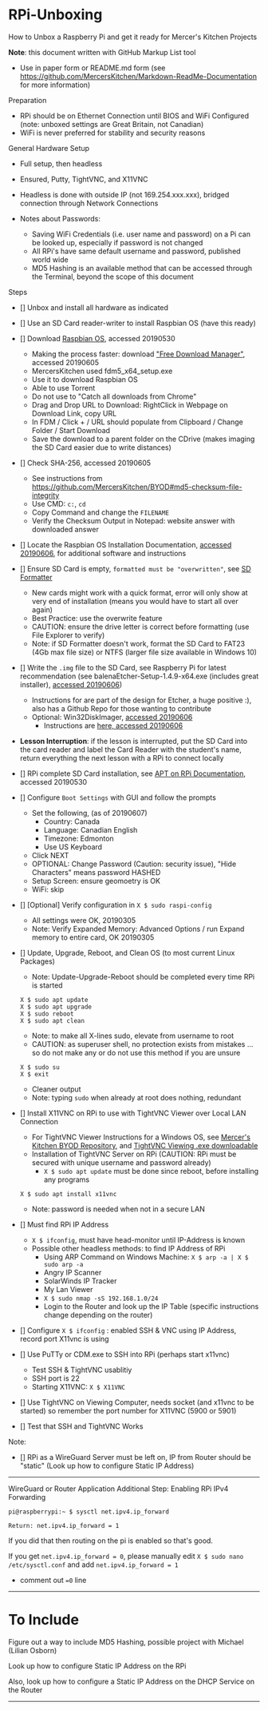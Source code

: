 # RPi-Unboxing
How to Unbox a Raspberry Pi and get it ready for Mercer's Kitchen Projects

**Note**: this document written with GitHub Markup List tool
- Use in paper form or README.md form (see https://github.com/MercersKitchen/Markdown-ReadMe-Documentation for more information)

Preparation
- RPi should be on Ethernet Connection until BIOS and WiFi Configured (note: unboxed settings are Great Britain, not Canadian)
- WiFi is never preferred for stability and security reasons

General Hardware Setup
- Full setup, then headless
- Ensured, Putty, TightVNC, and X11VNC
- Headless is done with outside IP (not 169.254.xxx.xxx), bridged connection through Network Connections

- Notes about Passwords:
  - Saving WiFi Credentials (i.e. user name and password) on a Pi can be looked up, especially if password is not changed
  - All RPi's have same default username and password, published world wide
  - MD5 Hashing is an available method that can be accessed through the Terminal, beyond the scope of this document

Steps
- [] Unbox and install all hardware as indicated
- [] Use an SD Card reader-writer to install Raspbian OS (have this ready)
- [] Download <a href="https://www.raspberrypi.org/downloads/raspbian/">Raspbian OS</a>, accessed 20190530
  - Making the process faster: download <a href="https://www.freedownloadmanager.org/">"Free Download Manager"</a>, accessed 20190605
  - MercersKitchen used fdm5_x64_setup.exe
  - Use it to download Raspbian OS
  - Able to use Torrent
  - Do not use to "Catch all downloads from Chrome"
  - Drag and Drop URL to Download: RightClick in Webpage on Download Link, copy URL
  - In FDM / Click + / URL should populate from Clipboard / Change Folder / Start Download
  - Save the download to a parent folder on the CDrive (makes imaging the SD Card easier due to write distances)
- [] Check SHA-256, accessed 20190605
  - See instructions from https://github.com/MercersKitchen/BYOD#md5-checksum-file-integrity
  - Use CMD: ```c:```, ```cd```
  - Copy Command and change the ```FILENAME```
  - Verify the Checksum Output in Notepad: website answer with downloaded answer
- [] Locate the Raspbian OS Installation Documentation, <a href="https://www.raspberrypi.org/documentation/installation/installing-images/">accessed 20190606</a>, for additional software and instructions
- [] Ensure SD Card is empty, ```formatted must be "overwritten"```, see <a href="https://www.sdcard.org/downloads/formatter/">SD Formatter</a>
  - New cards might work with a quick format, error will only show at very end of installation (means you would have to start all over again)
  - Best Practice: use the overwrite feature
  - CAUTION: ensure the drive letter is correct before formatting (use File Explorer to verify)
  - Note: if SD Formatter doesn't work, format the SD Card to FAT23 (4Gb max file size) or NTFS (larger file size available in Windows 10)
- [] Write the ```.img``` file to the SD Card, see Raspberry Pi for latest recommendation (see balenaEtcher-Setup-1.4.9-x64.exe (includes great installer), <a href="https://www.balena.io/etcher/">accessed 20190606</a>)
  - Instructions for are part of the design for Etcher, a huge positive :), also has a Github Repo for those wanting to contribute
  - Optional: Win32DiskImager, <a href="https://sourceforge.net/projects/win32diskimager/">accessed 20190606</a>
    - Instructions are <a href="https://raspberry-projects.com/pi/pi-operating-systems/win32diskimager">here, accessed 20190606</a>
- **Lesson Interruption**: if the lesson is interrupted, put the SD Card into the card reader and label the Card Reader with the student's name, return everything the next lesson with a RPi to connect locally
- [] RPi complete SD Card installation, see <a href="https://www.raspberrypi.org/documentation/linux/software/apt.md">APT on RPi Documentation</a>, accessed 20190530
- [] Configure ```Boot Settings``` with GUI and follow the prompts
  - Set the following, (as of 20190607)
    - Country: Canada
    - Language: Canadian English
    - Timezone: Edmonton
    - Use US Keyboard
  - Click NEXT
  - OPTIONAL: Change Password (Caution: security issue), "Hide Characters" means password HASHED
  - Setup Screen: ensure geomoetry is OK
  - WiFi: skip

- [] [Optional] Verify configuration in ```X $ sudo raspi-config```
  - All settings were OK, 20190305
  - Note: Verify Expanded Memory: Advanced Options / run Expand memory to entire card, OK 20190305
- [] Update, Upgrade, Reboot, and Clean OS (to most current Linux Packages)
  - Note: Update-Upgrade-Reboot should be completed every time RPi is started
  ```
  X $ sudo apt update
  X $ sudo apt upgrade
  X $ sudo reboot
  X $ sudo apt clean
  ```

  - Note: to make all X-lines sudo, elevate from username to root
  - CAUTION: as superuser shell, no protection exists from mistakes ... so do not make any or do not use this method if you are unsure
  ```
  X $ sudo su
  X $ exit
  ```
  - Cleaner output
  - Note: typing `sudo` when already at root does nothing, redundant
- [] Install X11VNC on RPi to use with TightVNC Viewer over Local LAN Connection
  - For TightVNC Viewer Instructions for a Windows OS, see <a href="https://github.com/MercersKitchen/BYOD#tightvnc">Mercer's Kitchen BYOD Repository</a>, and <a href="https://github.com/MercersKitchen/BYOD/tree/master/TightVNC">TightVNC Viewing .exe downloadable</a>
  - Installation of TightVNC Server on RPi (CAUTION: RPi must be secured with unique username and password already)
    - ```X $ sudo apt update``` must be done since reboot, before installing any programs
  ```
  X $ sudo apt install x11vnc
  ```
  - Note: password is needed when not in a secure LAN
- [] Must find RPi IP Address
  - ```X $ ifconfig```, must have head-monitor until IP-Address is known
  - Possible other headless methods: to find IP Address of RPi
    - Using ARP Command on Windows Machine: ```X $ arp -a | X $ sudo arp -a```
    - Angry IP Scanner
    - SolarWinds IP Tracker
    - My Lan Viewer
    - ```X $ sudo nmap -sS 192.168.1.0/24```
    - Login to the Router and look up the IP Table (specific instructions change depending on the router)
- [] Configure ```X $ ifconfig``` : enabled SSH & VNC using IP Address, record port X11vnc is using
- [] Use PuTTy or CDM.exe to SSH into RPi (perhaps start x11vnc)
  - Test SSH & TightVNC usablitiy
  - SSH port is 22
  - Starting X11VNC: ```X $ X11VNC```
- [] Use TightVNC on Viewing Computer, needs socket (and x11vnc to be started) so remember the port number for X11VNC (5900 or 5901)
- [] Test that SSH and TightVNC Works

Note:
- [] RPi as a WireGuard Server must be left on, IP from Router should be "static" (Look up how to configure Static IP Address)

---

WireGuard or Router Application Additional Step: Enabling RPi IPv4 Forwarding

```
pi@raspberrypi:~ $ sysctl net.ipv4.ip_forward
```

```
Return: net.ipv4.ip_forward = 1
```

If you did that then routing on the pi is enabled so that's good.

If you get ```net.ipv4.ip_forward = 0```,
please manually edit ```X $ sudo nano /etc/sysctl.conf``` and add ```net.ipv4.ip_forward = 1```
- comment out `=0` line

---

# To Include

Figure out a way to include MD5 Hashing, possible project with Michael (Lilian Osborn)

Look up how to configure Static IP Address on the RPi

Also, look up how to configure a Static IP Address on the DHCP Service on the Router


---
